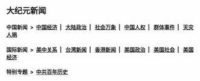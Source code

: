 ## 大纪元新闻

#### 中国新闻 &nbsp;>&nbsp; [中国经济](indexes/ncid283/README.md?04020845) &nbsp;| &nbsp; [大陆政治](indexes/ncid277/README.md?04020845) &nbsp;| &nbsp; [社会万象](indexes/ncid282/README.md?04020845) &nbsp;| &nbsp; [中国人权](indexes/ncid278/README.md?04020845) &nbsp;| &nbsp; [群体事件](indexes/ncid279/README.md?04020845) &nbsp;| &nbsp; [天灾人祸](indexes/ncid280/README.md?04020845)

#### 国际新闻 &nbsp;>&nbsp; [美中关系](indexes/nf1412576/README.md?04020845) &nbsp;| &nbsp; [台湾新闻](indexes/ncid1349361/README.md?04020845) &nbsp;| &nbsp; [香港新闻](indexes/ncid1349362/README.md?04020845) &nbsp;| &nbsp; [美国政治](indexes/ncid1078159/README.md?04020845) &nbsp;| &nbsp; [美国社会](indexes/ncid1078160/README.md?04020845) &nbsp;| &nbsp; [美国经济](indexes/ncid1078158/README.md?04020845)

#### 特别专题 &nbsp;>&nbsp; [中共百年历史](https://github.com/epoch-news/epoch-special/blob/master/README.md?04020845)  
